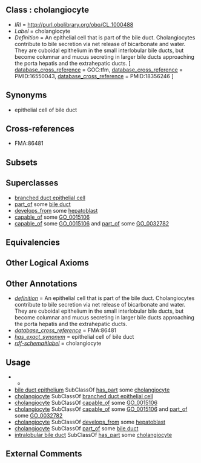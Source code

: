 
## Class : cholangiocyte

 * *IRI* = http://purl.obolibrary.org/obo/CL_1000488
 * *Label* = cholangiocyte
 * *Definition* = An epithelial cell that is part of the bile duct. Cholangiocytes contribute to bile secretion via net release of bicarbonate and water. They are cuboidal epithelium in the small interlobular bile ducts, but become columnar and mucus secreting in larger bile ducts approaching the porta hepatis and the extrahepatic ducts. [ [database_cross_reference](../../ef/oboInOwl#hasDbXref.md) = GOC:tfm, [database_cross_reference](../../ef/oboInOwl#hasDbXref.md) = PMID:16550043, [database_cross_reference](../../ef/oboInOwl#hasDbXref.md) = PMID:18356246 ]

## Synonyms

 * epithelial cell of bile duct

## Cross-references

 * FMA:86481

## Subsets


## Superclasses

 * [branched duct epithelial cell](../../CL/69/CL_0000069.md)
 * [part_of](../../BFO/50/BFO_0000050.md) some [bile duct](../../UBERON/94/UBERON_0002394.md)
 * [develops_from](../../RO/02/RO_0002202.md) some [hepatoblast](../../CL/26/CL_0005026.md)
 * [capable_of](../../RO/15/RO_0002215.md) some [GO_0015106](../../GO/06/GO_0015106.md)
 * [capable_of](../../RO/15/RO_0002215.md) some [GO_0015106](../../GO/06/GO_0015106.md) and [part_of](../../BFO/50/BFO_0000050.md) some [GO_0032782](../../GO/82/GO_0032782.md)

## Equivalencies


## Other Logical Axioms


## Other Annotations

 * *[definition](../../IAO/15/IAO_0000115.md)* = An epithelial cell that is part of the bile duct. Cholangiocytes contribute to bile secretion via net release of bicarbonate and water. They are cuboidal epithelium in the small interlobular bile ducts, but become columnar and mucus secreting in larger bile ducts approaching the porta hepatis and the extrahepatic ducts.
 * *[database_cross_reference](../../ef/oboInOwl#hasDbXref.md)* = FMA:86481
 * *[has_exact_synonym](../../ym/oboInOwl#hasExactSynonym.md)* = epithelial cell of bile duct
 * *[rdf-schema#label](../../el/rdf-schema#label.md)* = cholangiocyte

## Usage

 * -
 * [bile duct epithelium](../../UBERON/20/UBERON_0004820.md) SubClassOf [has_part](../../BFO/51/BFO_0000051.md) some [cholangiocyte](../../CL/88/CL_1000488.md)
 * [cholangiocyte](../../CL/88/CL_1000488.md) SubClassOf [branched duct epithelial cell](../../CL/69/CL_0000069.md)
 * [cholangiocyte](../../CL/88/CL_1000488.md) SubClassOf [capable_of](../../RO/15/RO_0002215.md) some [GO_0015106](../../GO/06/GO_0015106.md)
 * [cholangiocyte](../../CL/88/CL_1000488.md) SubClassOf [capable_of](../../RO/15/RO_0002215.md) some [GO_0015106](../../GO/06/GO_0015106.md) and [part_of](../../BFO/50/BFO_0000050.md) some [GO_0032782](../../GO/82/GO_0032782.md)
 * [cholangiocyte](../../CL/88/CL_1000488.md) SubClassOf [develops_from](../../RO/02/RO_0002202.md) some [hepatoblast](../../CL/26/CL_0005026.md)
 * [cholangiocyte](../../CL/88/CL_1000488.md) SubClassOf [part_of](../../BFO/50/BFO_0000050.md) some [bile duct](../../UBERON/94/UBERON_0002394.md)
 * [intralobular bile duct](../../UBERON/82/UBERON_0001282.md) SubClassOf [has_part](../../BFO/51/BFO_0000051.md) some [cholangiocyte](../../CL/88/CL_1000488.md)

## External Comments

